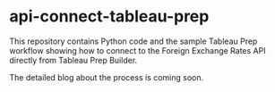 # api-connect-tableau-prep
 This repository contains Python code and the sample Tableau Prep workflow showing how to connect to the Foreign Exchange Rates API directly from Tableau Prep Builder. 
 
 The detailed blog about the process is coming soon. 

